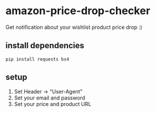 # amazon-price-drop-checker
Get notification about your wishlist product price drop :)

## install dependencies

```
pip install requests bs4
```

## setup

1. Set Header -> "User-Agent"
2. Set your email and password 
3. Set your price and product URL

